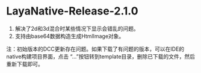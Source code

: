 # LayaNative-Release-2.1.0

1. 解决了2d和3d混合时某些情况下显示会错乱的问题。
2. 支持由base64数据构造生成HtmlImage对象。

注：初始版本的DCC更新存在问题。如果下载了有问题的版本，可以在IDE的native构建项目界面，点击 “...”按钮转到template目录，删除已下载的文件，然后重新下载即可。